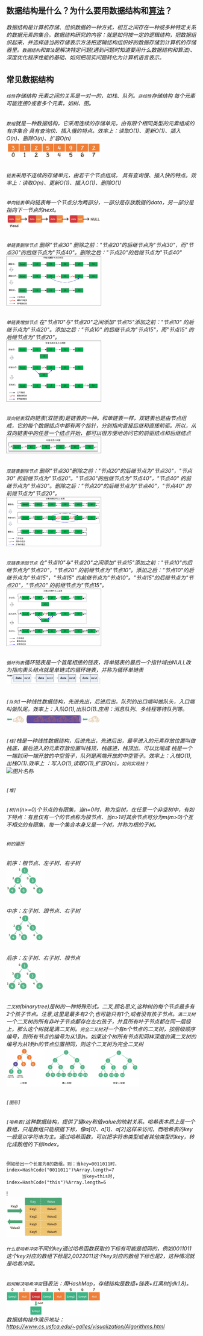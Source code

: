 ## 数据结构是什么？为什么要用数据结构和[算法](./算法.md)？
###### 数据结构是计算机存储、组织数据的一种方式，相互之间存在一种或多种特定关系的数据元素的集合。数据结构研究的内容：就是如何按一定的逻辑结构，把数据组织起来，并选择适当的存储表示方法把逻辑结构组织好的数据存储到计算机的存储器里。`数据结构`和`算法`是解决特定问题(遇到问题时知道要用什么数据结构和算法)、深度优化程序性能的基础、如何把现实问题转化为计算机语言表示。
## 常见数据结构
###### `线性`存储结构 元素之间的关系是一对一的，如栈、队列。`非线性`存储结构 每个元素可能连接0或者多个元素，如树、图。
###### `数组`就是一种数据结构，它采用连续的存储单元，由有限个相同类型的元素组成的有序集合 具有查询快、插入慢的特点。效率上：读取O(1)、更新O(1)、插入O(n)、删除O(n)、扩容O(n)<br><img src="/img/数组.png" width = "50%" height = "30%" alt="图片名称" align=center />
###### `链表`采用不连续的存储单元，由若干个节点组成， 具有查询慢、插入快的特点。效率上：读取O(n)、更新O(1)、插入O(1)、删除O(1)
###### `单向链表`单向链表每一个节点分为两部分，一部分是存放数据的data，另一部分是指向下一节点的next。<br><img src="/img/123.jpg" width = "50%" height = "30%" alt="图片名称" align=center />
###### `单链表删除节点` 删除"节点30" 删除之前："节点20"的后继节点为"节点30"，而"节点30"的后继节点为"节点40"。删除之后："节点20"的后继节点为"节点40"<br><img src="/img/2020081320390000.jpg" width = "50%" height = "30%" alt="图片名称" align=center />
###### `单链表增加节点` 在"节点10"与"节点20"之间添加"节点15"添加之前："节点10" 的后继节点为"节点20"。添加之后："节点10" 的后继节点为"节点15"，而"节点15" 的后继节点为"节点20"。<br><img src="/img/2020081320430000.jpg" width = "50%" height = "30%" alt="图片名称" align=center />
###### `双向链表`双向链表(双链表)是链表的一种。和单链表一样，双链表也是由节点组成，它的每个数据结点中都有两个指针，分别指向直接后继和直接前驱。所以，从双向链表中的任意一个结点开始，都可以很方便地访问它的前驱结点和后继结点<br><img src="/img/2020081320326060.jpg" width="50%" hight="30%">
###### `双链表删除节点` 删除"节点30"删除之前："节点20"的后继节点为"节点30"，"节点30" 的前继节点为"节点20"。"节点30"的后继节点为"节点40"，"节点40" 的前继节点为"节点30"。删除之后："节点20"的后继节点为"节点40"，"节点40" 的前继节点为"节点20"。<br><img src="/img/2020081320440000.jpg" width = "50%" height = "30%" alt="图片名称" align=center />
###### `双链表添加节点` 在"节点10"与"节点20"之间添加"节点15"添加之前："节点10"的后继节点为"节点20"，"节点20" 的前继节点为"节点10"。添加之后："节点10"的后继节点为"节点15"，"节点15" 的前继节点为"节点10"。"节点15"的后继节点为"节点20"，"节点20" 的前继节点为"节点15"。<br><img src="/img/2020081320460000.jpg" width = "50%" height = "30%" alt="图片名称" align=center />
###### `循环列表`循环链表是一个首尾相接的链表，将单链表的最后一个指针域由NULL改为指向表头结点就是单链式的循环链表，并称为循环单链表<br><img src="/img/2020081320185055.jpg" width="50%" hight="30%">
###### `[队列]`一种线性数据结构，先进先出，后进后出。队列的出口端叫做队头，入口端叫做队尾。效率上：入队O(1),出队O(1).应用：消息队列、多线程等待队列等。<br><img src="/img/队列.jpg" width = "50%" height = "30%" alt="图片名称" align=center />
###### `[栈]`栈是一种线性数据结构，后进先出，先进后出，最早进入的元素存放位置叫做栈底，最后进入的元素存放位置叫栈顶，栈底进，栈顶出。可以比喻成 栈是一个一端封闭一端开放的中空管子，队列是两端开放的中空管子。效率上：入栈O(1),出栈O(1).效率上 ：写入O(1),读取O(1),扩容O(n)。`如何实现栈？`<br><img src="/img/栈.jpg" width = "50%" height = "30%" alt="图片名称" align=center />
###### `[堆]`
###### `[树]`n(n>=0)个节点的有限集，当n=0时，称为空树，在任意一个非空树中，有如下特点：有且仅有一个的节点称为根节点、当n>1时其余节点可分为m(m>0)个互不相交的有限集，每一个集合本身又是一个树，并称为根的子树。
###### `树的遍历`
###### 前序：根节点、左子树、右子树 <br><img src="/img/tree_前序.png" width = "20%" height = "10%" alt="图片名称" align=center />
###### 中序：左子树、跟节点、右子树 <br><img src="/img/tree_中序.png" width = "20%" height = "10%" alt="图片名称" align=center />
###### 后序：左子树、右子树、根节点 <br><img src="/img/tree_后序.png" width = "20%" height = "10%" alt="图片名称" align=center />
###### `二叉树`(binarytree)是树的一种特殊形式。二叉,顾名思义,这种树的每个节点最多有2个孩子节点。注意,这里是最多有2个,也可能只有1个,或者没有孩子节点。`满二叉树`一个二叉树的所有非叶子节点都存在左右孩子，并且所有叶子节点都在同一层级上，那么这个树就是满二叉树。`完全二叉树`对一个有n个节点的二叉树，按层级顺序编号，则所有节点的编号为从1到n。如果这个树所有节点和同样深度的满二叉树的编号为从1到n的节点位置相同，则这个二叉树为完全二叉树 <br><img src="/img/二叉树种类.png" width = "70%" height = "30%" alt="图片名称" align=center />
###### `[图形]`
###### `[哈希表]`这种数据结构，提供了键key和值value的映射关系。哈希表本质上是一个数组，只是数组只能根据下标，像a[0]、a[1]、a[2]这样来访问，而哈希表的key一般是以字符串为主。通过哈希函数，可以把字符串类型或者其他类型的key，转化成数组的下标index。
    例如给出一个长度为8的数组，则：当key=0011011时，index=HashCode("0011011")%Array.length=7
                                当key=this时, index=HashCode("this")%Array.length=6
!<br><img src="/img/哈希映射关系.png" width = "30%" height = "40%" alt="图片名称" align=center />
###### `什么是哈希冲突`不同的key通过哈希函数获取的下标有可能是相同的，例如0011011这个key对应的数组下标是2,0022011这个key对应的数组下标也是2，这种情况就是哈希冲突。
###### `如何解决哈希冲突`链表法：用HashMap，存储结构是数组+链表+红黑树(jdk1.8)。<br><img src="/img/20200813125140.png" width = "50%" height = "30%" alt="图片名称" align=center ><br>数据结构操作演示地址：https://www.cs.usfca.edu/~galles/visualization/Algorithms.html



